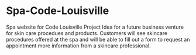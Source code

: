 # Spa-Code-Louisville
Spa website for Code Louisville Project
Idea for a future business venture for skin care procedues and products.
Customers will see skincare procedures offered at the spa and will be able to fill out a form to request an appointment more information from a skincare professional. 